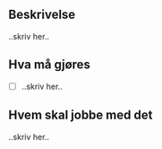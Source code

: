 
## Beskrivelse 
..skriv her..

## Hva må gjøres
- [ ] ..skriv her..

## Hvem skal jobbe med det
..skriv her..


